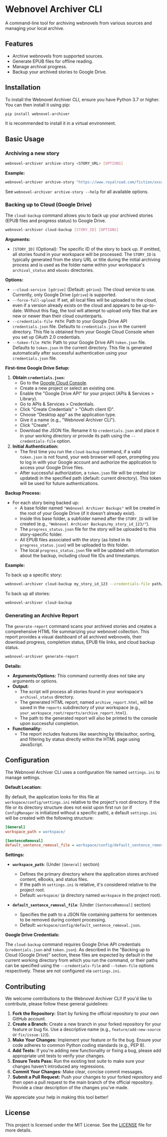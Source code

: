 # Webnovel Archiver CLI

A command-line tool for archiving webnovels from various sources and managing your local archive.

## Features

*   Archive webnovels from supported sources.
*   Generate EPUB files for offline reading.
*   Manage archival progress.
*   Backup your archived stories to Google Drive.

## Installation

To install the Webnovel Archiver CLI, ensure you have Python 3.7 or higher. You can then install it using pip:

```bash
pip install webnovel-archiver
```

It is recommended to install it in a virtual environment.

## Basic Usage

### Archiving a new story

```bash
webnovel-archiver archive-story <STORY_URL> [OPTIONS]
```

**Example:**

```bash
webnovel-archiver archive-story "https://www.royalroad.com/fiction/xxxxx/some-story-title"
```

See `webnovel-archiver archive-story --help` for all available options.

### Backing up to Cloud (Google Drive)

The `cloud-backup` command allows you to back up your archived stories (EPUB files and progress status) to Google Drive.

```bash
webnovel-archiver cloud-backup [STORY_ID] [OPTIONS]
```

**Arguments:**

*   `[STORY_ID]` (Optional): The specific ID of the story to back up. If omitted, all stories found in your workspace will be processed. The `STORY_ID` is typically generated from the story URL or title during the initial archiving process and is used as the folder name within your workspace's `archival_status` and `ebooks` directories.

**Options:**

*   `--cloud-service [gdrive]` (Default: `gdrive`): The cloud service to use. Currently, only Google Drive (`gdrive`) is supported.
*   `--force-full-upload`: If set, all local files will be uploaded to the cloud, even if a version already exists on the cloud and appears to be up-to-date. Without this flag, the tool will attempt to upload only files that are new or newer than their cloud counterparts.
*   `--credentials-file PATH`: Path to your Google Drive API `credentials.json` file. Defaults to `credentials.json` in the current directory. This file is obtained from your Google Cloud Console when you set up OAuth 2.0 credentials.
*   `--token-file PATH`: Path to your Google Drive API `token.json` file. Defaults to `token.json` in the current directory. This file is generated automatically after successful authentication using your `credentials.json` file.

**First-time Google Drive Setup:**

1.  **Obtain `credentials.json`:**
    *   Go to the [Google Cloud Console](https://console.cloud.google.com/).
    *   Create a new project or select an existing one.
    *   Enable the "Google Drive API" for your project (APIs & Services > Library).
    *   Go to APIs & Services > Credentials.
    *   Click "Create Credentials" > "OAuth client ID".
    *   Choose "Desktop app" as the application type.
    *   Give it a name (e.g., "Webnovel Archiver CLI").
    *   Click "Create".
    *   Download the JSON file. Rename it to `credentials.json` and place it in your working directory or provide its path using the `--credentials-file` option.
2.  **Initial Authentication:**
    *   The first time you run the `cloud-backup` command, if a valid `token.json` is not found, your web browser will open, prompting you to log in with your Google account and authorize the application to access your Google Drive files.
    *   After successful authorization, a `token.json` file will be created (or updated) in the specified path (default: current directory). This token will be used for future authentications.

**Backup Process:**

*   For each story being backed up:
    *   A base folder named `"Webnovel Archiver Backups"` will be created in the root of your Google Drive (if it doesn't already exist).
    *   Inside this base folder, a subfolder named after the `STORY_ID` will be created (e.g., `"Webnovel Archiver Backups/my_story_id_123/"`).
    *   The `progress_status.json` file for the story will be uploaded to this story-specific folder.
    *   All EPUB files associated with the story (as listed in its `progress_status.json`) will be uploaded to this folder.
    *   The local `progress_status.json` file will be updated with information about the backup, including cloud file IDs and timestamps.

**Example:**

To back up a specific story:
```bash
webnovel-archiver cloud-backup my_story_id_123 --credentials-file path/to/my/credentials.json
```

To back up all stories:
```bash
webnovel-archiver cloud-backup
```


### Generating an Archive Report

The `generate-report` command scans your archived stories and creates a comprehensive HTML file summarizing your webnovel collection. This report provides a visual dashboard of all archived webnovels, their download progress, completion status, EPUB file links, and cloud backup status.

```bash
webnovel-archiver generate-report
```

**Details:**

*   **Arguments/Options:** This command currently does not take any arguments or options.
*   **Output:**
    *   The script will process all stories found in your workspace's `archival_status` directory.
    *   The generated HTML report, named `archive_report.html`, will be saved in the `reports` subdirectory of your workspace (e.g., `your_workspace_root/reports/archive_report.html`).
    *   The path to the generated report will also be printed to the console upon successful completion.
*   **Functionality:**
    *   The report includes features like searching by title/author, sorting, and filtering by status directly within the HTML page using JavaScript.


## Configuration

The Webnovel Archiver CLI uses a configuration file named `settings.ini` to manage settings.

**Default Location:**

By default, the application looks for this file at `workspace/config/settings.ini` relative to the project's root directory. If the file or its directory structure does not exist upon first run (or if `ConfigManager` is initialized without a specific path), a default `settings.ini` will be created with the following structure:

```ini
[General]
workspace_path = workspace/

[SentenceRemoval]
default_sentence_removal_file = workspace/config/default_sentence_removal.json
```

**Settings:**

*   **`workspace_path`**: (Under `[General]` section)
    *   Defines the primary directory where the application stores archived content, eBooks, and status files.
    *   If the path in `settings.ini` is relative, it's considered relative to the project root.
    *   Default: `workspace/` (a directory named `workspace` in the project root).

*   **`default_sentence_removal_file`**: (Under `[SentenceRemoval]` section)
    *   Specifies the path to a JSON file containing patterns for sentences to be removed during content processing.
    *   Default: `workspace/config/default_sentence_removal.json`.

**Google Drive Credentials:**

The `cloud-backup` command requires Google Drive API credentials (`credentials.json` and `token.json`). As described in the "Backing up to Cloud (Google Drive)" section, these files are expected by default in the current working directory from which you run the command, or their paths can be specified using the `--credentials-file` and `--token-file` options respectively. These are not configured via `settings.ini`.

## Contributing

We welcome contributions to the Webnovel Archiver CLI! If you'd like to contribute, please follow these general guidelines:

1.  **Fork the Repository:** Start by forking the official repository to your own GitHub account.
2.  **Create a Branch:** Create a new branch in your forked repository for your feature or bug fix. Use a descriptive name (e.g., `feature/add-new-source` or `fix/issue-123`).
3.  **Make Your Changes:** Implement your feature or fix the bug. Ensure your code adheres to common Python coding standards (e.g., PEP 8).
4.  **Add Tests:** If you're adding new functionality or fixing a bug, please add appropriate unit tests to verify your changes.
5.  **Ensure Tests Pass:** Run the existing test suite to make sure your changes haven't introduced any regressions.
6.  **Commit Your Changes:** Make clear, concise commit messages.
7.  **Submit a Pull Request:** Push your changes to your forked repository and then open a pull request to the main branch of the official repository. Provide a clear description of the changes you've made.

We appreciate your help in making this tool better!

## License

This project is licensed under the MIT License. See the [LICENSE](LICENSE) file for more details.
